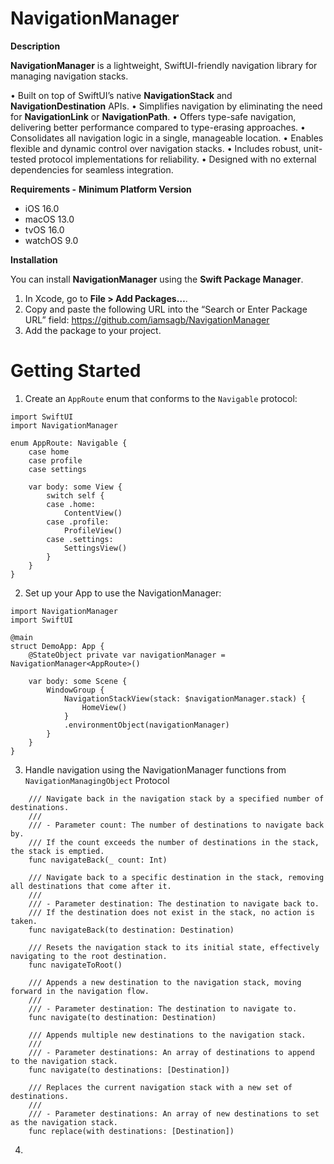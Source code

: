 # **NavigationManager**

**Description**

**NavigationManager** is a lightweight, SwiftUI-friendly navigation library for managing navigation stacks.

•  Built on top of SwiftUI’s native **NavigationStack** and **NavigationDestination** APIs.
•  Simplifies navigation by eliminating the need for **NavigationLink** or **NavigationPath**.
•  Offers type-safe navigation, delivering better performance compared to type-erasing approaches.
•  Consolidates all navigation logic in a single, manageable location.
•  Enables flexible and dynamic control over navigation stacks.
•  Includes robust, unit-tested protocol implementations for reliability.
•  Designed with no external dependencies for seamless integration.



**Requirements -** **Minimum Platform Version**

 - iOS  16.0 
 - macOS  13.0
 -  tvOS  16.0 
 - watchOS  9.0


**Installation**

 
You can install **NavigationManager** using the **Swift Package Manager**.

1.  In Xcode, go to **File > Add Packages…**.
2.  Copy and paste the following URL into the “Search or Enter Package URL” field:
https://github.com/iamsagb/NavigationManager
3.  Add the package to your project.


# Getting Started

1. Create an `AppRoute` enum that conforms to the `Navigable` protocol:


```
import SwiftUI
import NavigationManager

enum AppRoute: Navigable {
    case home
    case profile
    case settings

    var body: some View {
        switch self {
        case .home:
            ContentView()
        case .profile:
            ProfileView()
        case .settings:
            SettingsView()
        }
    }
}
```

2. Set up your App to use the NavigationManager:
```
import NavigationManager
import SwiftUI

@main
struct DemoApp: App {
    @StateObject private var navigationManager = NavigationManager<AppRoute>()

    var body: some Scene {
        WindowGroup {
            NavigationStackView(stack: $navigationManager.stack) {
                HomeView()
            }
            .environmentObject(navigationManager)
        }
    }
}
```

3. Handle navigation using the NavigationManager functions from `NavigationManagingObject` Protocol

```
    /// Navigate back in the navigation stack by a specified number of destinations.
    ///
    /// - Parameter count: The number of destinations to navigate back by.
    /// If the count exceeds the number of destinations in the stack, the stack is emptied.
    func navigateBack(_ count: Int)

    /// Navigate back to a specific destination in the stack, removing all destinations that come after it.
    ///
    /// - Parameter destination: The destination to navigate back to.
    /// If the destination does not exist in the stack, no action is taken.
    func navigateBack(to destination: Destination)

    /// Resets the navigation stack to its initial state, effectively navigating to the root destination.
    func navigateToRoot()

    /// Appends a new destination to the navigation stack, moving forward in the navigation flow.
    ///
    /// - Parameter destination: The destination to navigate to.
    func navigate(to destination: Destination)

    /// Appends multiple new destinations to the navigation stack.
    ///
    /// - Parameter destinations: An array of destinations to append to the navigation stack.
    func navigate(to destinations: [Destination])

    /// Replaces the current navigation stack with a new set of destinations.
    ///
    /// - Parameter destinations: An array of new destinations to set as the navigation stack.
    func replace(with destinations: [Destination])
```

4. 
